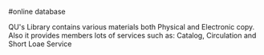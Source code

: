 #online database

QU's Library contains various materials both Physical and Electronic copy. Also it
provides members lots of services such as: Catalog, Circulation and Short Loae 
Service
